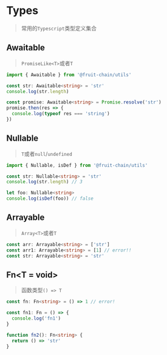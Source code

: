 # Types

> 常用的`Typescript`类型定义集合

## Awaitable<T>

> `PromiseLike<T>`或者`T`

```ts
import { Awaitable } from '@fruit-chain/utils'

const str: Awaitable<string> = 'str'
console.log(str.length)

const promise: Awaitable<string> = Promise.resolve('str')
promise.then(res => {
  console.log(typeof res === 'string')
})
```

## Nullable<T>

> `T`或者`null`/`undefined`

```ts
import { Nullable, isDef } from '@fruit-chain/utils'

const str: Nullable<string> = 'str'
console.log(str.length) // 3

let foo: Nullable<string>
console.log(isDef(foo)) // false
```

## Arrayable<T>

> `Array<T>`或者`T`

```ts
const arr: Arrayable<string> = ['str']
const arr1: Arrayable<string> = [1] // error!!
const str: Arrayable<string> = 'str'
```

## Fn<T = void>

> 函数类型`() => T`

```ts
const fn: Fn<string> = () => 1 // error!

const fn1: Fn = () => {
  console.log('fn1')
}

function fn2(): Fn<string> {
  return () => 'str'
}
```
